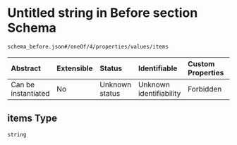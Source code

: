 # Untitled string in Before section Schema

```txt
schema_before.json#/oneOf/4/properties/values/items
```



| Abstract            | Extensible | Status         | Identifiable            | Custom Properties | Additional Properties | Access Restrictions | Defined In                                                                        |
| :------------------ | :--------- | :------------- | :---------------------- | :---------------- | :-------------------- | :------------------ | :-------------------------------------------------------------------------------- |
| Can be instantiated | No         | Unknown status | Unknown identifiability | Forbidden         | Allowed               | none                | [schema\_before.json\*](../lib/schemas/schema_before.json "open original schema") |

## items Type

`string`
